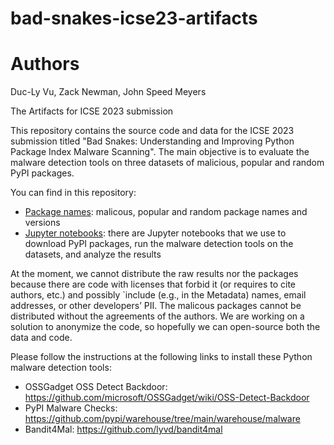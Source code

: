 # bad-snakes-icse23-artifacts

# Authors
Duc-Ly Vu, Zack Newman, John Speed Meyers


The Artifacts for ICSE 2023 submission

This repository contains the source code and data for the ICSE 2023 submission titled "Bad Snakes: Understanding and Improving Python Package Index Malware Scanning".
The main objective is to evaluate the malware detection tools on three datasets of malicious, popular and random PyPI packages.

You can find in this repository:
- [Package names](package_names/): malicous, popular and random package names and versions
- [Jupyter notebooks](notebooks/): there are Jupyter notebooks that we use to download PyPI packages, run the malware detection tools on the datasets, and analyze the results

At the moment, we cannot distribute the raw results nor the packages because there are code with licenses that forbid it (or requires to cite authors, etc.) and possibly `include (e.g., in the Metadata) names, email addresses, or other developers’ PII. The malicous packages cannot be distributed without the agreements of the authors. We are working on a solution to anonymize the code, so hopefully we can open-source both the data and code.

Please follow the instructions at the following links to install these Python malware detection tools:
- OSSGadget OSS Detect Backdoor: https://github.com/microsoft/OSSGadget/wiki/OSS-Detect-Backdoor
- PyPI Malware Checks: https://github.com/pypi/warehouse/tree/main/warehouse/malware
- Bandit4Mal: https://github.com/lyvd/bandit4mal
